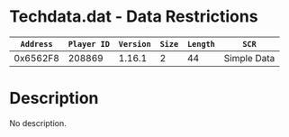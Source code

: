 # Techdata.dat - Data Restrictions

| `Address` | `Player ID` | `Version` | `Size` | `Length` | `SCR` |
| ---------- | ----------- | --------- | ------ | -------- | ---- |
| 0x6562F8 | 208869 | 1.16.1 | 2 | 44 | Simple Data |

# Description

No description.